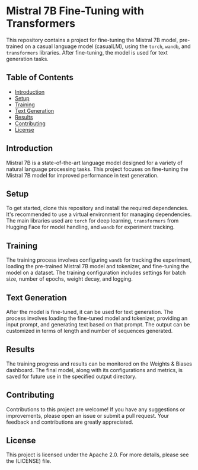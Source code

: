 # Mistral 7B Fine-Tuning with Transformers

This repository contains a project for fine-tuning the Mistral 7B model, pre-trained on a casual language model (casualLM), using the `torch`, `wandb`, and `transformers` libraries. After fine-tuning, the model is used for text generation tasks.

## Table of Contents
- [Introduction](#introduction)
- [Setup](#setup)
- [Training](#training)
- [Text Generation](#text-generation)
- [Results](#results)
- [Contributing](#contributing)
- [License](#license)

## Introduction

Mistral 7B is a state-of-the-art language model designed for a variety of natural language processing tasks. This project focuses on fine-tuning the Mistral 7B model for improved performance in text generation.

## Setup

To get started, clone this repository and install the required dependencies. It's recommended to use a virtual environment for managing dependencies. The main libraries used are `torch` for deep learning, `transformers` from Hugging Face for model handling, and `wandb` for experiment tracking.

## Training

The training process involves configuring `wandb` for tracking the experiment, loading the pre-trained Mistral 7B model and tokenizer, and fine-tuning the model on a dataset. The training configuration includes settings for batch size, number of epochs, weight decay, and logging.

## Text Generation

After the model is fine-tuned, it can be used for text generation. The process involves loading the fine-tuned model and tokenizer, providing an input prompt, and generating text based on that prompt. The output can be customized in terms of length and number of sequences generated.

## Results

The training progress and results can be monitored on the Weights & Biases dashboard. The final model, along with its configurations and metrics, is saved for future use in the specified output directory.

## Contributing

Contributions to this project are welcome! If you have any suggestions or improvements, please open an issue or submit a pull request. Your feedback and contributions are greatly appreciated.

## License

This project is licensed under the Apache 2.0. For more details, please see the (LICENSE) file.
